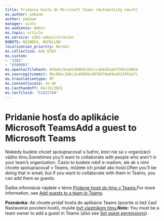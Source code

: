 ```yaml
---
title: Pridanie hosťa do Microsoft Teams (Automatický návrh)
ms.author: pebaum
author: pebaum
manager: scotv
ms.audience: Admin
ms.topic: article
ms.service: o365-administration
ROBOTS: NOINDEX, NOFOLLOW
localization_priority: Normal
ms.collection: Adm_O365
ms.custom:
- "3182"
- "6500001"
ms.openlocfilehash: 856ebc3ea01398b4c56ccca6bd2aa5f3963198eb
ms.sourcegitcommit: 8bc60ec34bc1e40685e3976576e04a2623f63a7c
ms.translationtype: MT
ms.contentlocale: sk-SK
ms.lasthandoff: 04/15/2021
ms.locfileid: "51822794"
---
```

# <a name="add-a-guest-to-microsoft-teams"></a><span data-ttu-id="d8605-102">Pridanie hosťa do aplikácie Microsoft Teams</span><span class="sxs-lookup"><span data-stu-id="d8605-102">Add a guest to Microsoft Teams</span></span>

<span data-ttu-id="d8605-103">Niekedy budete chcieť spolupracovať s ľuďmi, ktorí nie sú v organizácii vášho tímu.</span><span class="sxs-lookup"><span data-stu-id="d8605-103">Sometimes you'll want to collaborate with people who aren't in your team’s organization.</span></span> <span data-ttu-id="d8605-104">Často to budete robiť e-mailom, ale ak s nimi chcete spolupracovať v Teams, môžete ich pridať ako hostí.</span><span class="sxs-lookup"><span data-stu-id="d8605-104">Often you'll be doing that in email, but if you want to collaborate with them in Teams, you can add them as guests.</span></span>

<span data-ttu-id="d8605-105">Ďalšie informácie nájdete v téme [Pridanie hostí do tímu v Teams.](https://support.office.com/article/add-guests-to-a-team-in-teams-fccb4fa6-f864-4508-bdde-256e7384a14f#ID0EAABAAA=Desktop)</span><span class="sxs-lookup"><span data-stu-id="d8605-105">For more information, see [Add guests to a team in Teams](https://support.office.com/article/add-guests-to-a-team-in-teams-fccb4fa6-f864-4508-bdde-256e7384a14f#ID0EAABAAA=Desktop).</span></span>

<span data-ttu-id="d8605-106">**Poznámka:** Ak chcete pridať hosťa do aplikácie Teams (pozrite si tiež časť Nastavenie povolení hostí), musíte [byť vlastníkom tímu.](https://support.office.com/article/set-guest-permissions-for-channels-in-teams-4756c468-2746-4bfd-a582-736d55fcc169)</span><span class="sxs-lookup"><span data-stu-id="d8605-106">**Note:** You must be a team owner to add a guest in Teams (also see [Set guest permissions](https://support.office.com/article/set-guest-permissions-for-channels-in-teams-4756c468-2746-4bfd-a582-736d55fcc169)).</span></span>
